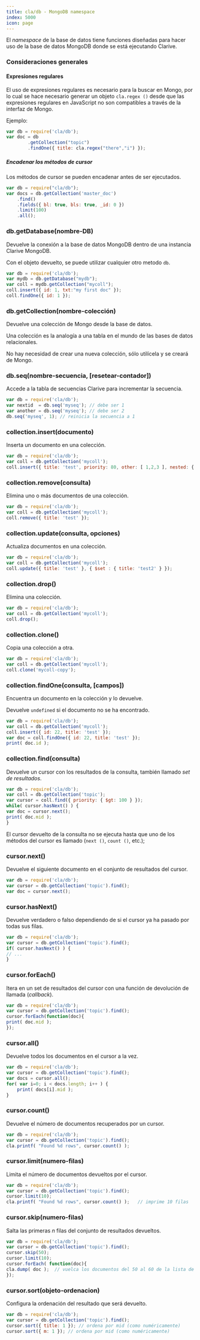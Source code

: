 ```yaml
---
title: cla/db - MongoDB namespace
index: 5000
icon: page
---
```


El *namespace* de la base de datos tiene funciones diseñadas para hacer uso de la base de datos MongoDB donde se está ejecutando Clarive.

### Consideraciones generales

#### Expresiones regulares

El uso de expresiones regulares es necesario para la buscar en Mongo,
por lo cual se hace necesario generar un objeto `cla.regex ()` desde que las expresiones regulares en JavaScript no son compatibles
a través de la interfaz de Mongo.

Ejemplo:

```javascript
var db = require('cla/db');
var doc = db
        .getCollection("topic")
        .findOne({ title: cla.regex("there","i") });
```

##### Encadenar los métodos de cursor

Los métodos de cursor se pueden encadenar
antes de ser ejecutados.

```javascript
var db = require("cla/db");
var docs = db.getCollection('master_doc')
    .find()
    .fields({ bl: true, bls: true, _id: 0 })
    .limit(100)
    .all();
```

### db.getDatabase(nombre-DB)

Devuelve la conexión a la base de datos MongoDB dentro de 
una instancia Clarive MongoDB.

Con el objeto devuelto, se puede utilizar cualquier otro metodo `db`.

```javascript
var db = require('cla/db');
var mydb = db.getDatabase("mydb");
var coll = mydb.getCollection("mycoll");
coll.insert({ id: 1, txt:"my first doc" });
coll.findOne({ id: 1 });
```

### db.getCollection(nombre-colección)

Devuelve una colección de Mongo desde la base de datos.

Una colección es la analogía a una tabla en el mundo de las bases de datos relacionales.

No hay necesidad de crear una nueva colección, sólo utilícela
y se creará de Mongo.

### db.seq(nombre-secuencia, [resetear-contador])

Accede a la tabla de secuencias Clarive
para incrementar la secuencia.

```javascript
var db = require('cla/db');
var nextid  = db.seq('myseq'); // debe ser 1
var another = db.seq('myseq'); // debe ser 2
db.seq('myseq', 1); // reinicia la secuencia a 1
```

### collection.insert(documento)

Inserta un documento en una colección.

```javascript
var db = require('cla/db');
var coll = db.getCollection('mycoll');
coll.insert({ title: 'test', priority: 80, other: [ 1,2,3 ], nested: { a: 11, b: 22 } });
```

### collection.remove(consulta)

Elimina uno o más documentos de una colección.

```javascript
var db = require('cla/db');
var coll = db.getCollection('mycoll');
coll.remove({ title: 'test' });
```

### collection.update(consulta, opciones)

Actualiza documentos en una colección.

```javascript
var db = require('cla/db');
var coll = db.getCollection('mycoll');
coll.update({ title: 'test' }, { $set : { title: 'test2' } });
```

### collection.drop()

Elimina una colección.

```javascript
var db = require('cla/db');
var coll = db.getCollection('mycoll');
coll.drop();
```

### collection.clone()

Copia una colección a otra.

```javascript
var db = require('cla/db');
var coll = db.getCollection('mycoll');
coll.clone('mycoll-copy');
```

### collection.findOne(consulta, [campos])

Encuentra un documento en la colección
y lo devuelve.

Devuelve `undefined` si el documento no se ha encontrado.

```javascript
var db = require('cla/db');
var coll = db.getCollection('mycoll');
coll.insert({ id: 22, title: 'test' });
var doc = coll.findOne({ id: 22, title: 'test' });
print( doc.id );
```

### collection.find(consulta)

Devuelve un cursor con los resultados de la consulta, también 
llamado *set de resultados*.

```javascript
var db = require('cla/db');
var coll = db.getCollection('topic');
var cursor = coll.find({ priority: { $gt: 100 } });
while( cursor.hasNext() ) {
var doc = cursor.next();
print( doc.mid );
}
```

El cursor devuelto de la consulta no se ejecuta hasta que uno de los métodos 
del cursor es llamado (`next ()`, `count ()`, etc.);


### cursor.next()

Devuelve el siguiente documento en el conjunto de resultados del cursor.

```javascript
var db = require('cla/db');
var cursor = db.getCollection('topic').find();
var doc = cursor.next();
```

### cursor.hasNext()

Devuelve verdadero o falso dependiendo de si el cursor
ya ha pasado por todas sus filas.

```javascript
var db = require('cla/db');
var cursor = db.getCollection('topic').find();
if( cursor.hasNext() ) {
// ...
}
```

### cursor.forEach()

Itera en un set de resultados del cursor con una función de devolución de llamada (*callback*).

```javascript
var db = require('cla/db');
var cursor = db.getCollection('topic').find();
cursor.forEach(function(doc){
print( doc.mid );
});
```

### cursor.all()

Devuelve todos los documentos en el cursor a la vez.

```javascript
var db = require('cla/db');
var cursor = db.getCollection('topic').find();
var docs = cursor.all();
for( var i=0; i < docs.length; i++ ) {
    print( docs[i].mid );
}
```

### cursor.count()

Devuelve el número de documentos recuperados por
un cursor.

```javascript
var db = require('cla/db');
var cursor = db.getCollection('topic').find();
cla.printf( "Found %d rows", cursor.count() );
```

### cursor.limit(numero-filas)

Limita el número de documentos devueltos por el cursor.

```javascript
var db = require('cla/db');
var cursor = db.getCollection('topic').find();
cursor.limit(10);
cla.printf( "Found %d rows", cursor.count() );   // imprime 10 filas
```

### cursor.skip(numero-filas)

Salta las primeras *n* filas del conjunto de resultados devueltos.

```javascript
var db = require('cla/db');
var cursor = db.getCollection('topic').find();
cursor.skip(50);
cursor.limit(10);
cursor.forEach( function(doc){
cla.dump( doc );  // vuelca los documentos del 50 al 60 de la lista de resultados
});
```


### cursor.sort(objeto-ordenacion)

Configura la ordenación del resultado que será devuelto.

```javascript
var db = require('cla/db');
var cursor = db.getCollection('topic').find();
cursor.sort({ title: 1 }); // ordena por mid (como numéricamente)
cursor.sort({ m: 1 }); // ordena por mid (como numéricamente)
```

